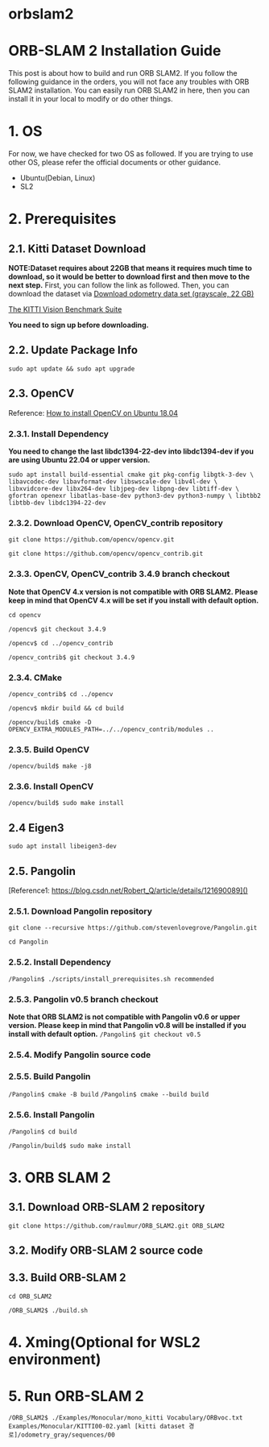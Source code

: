 # orbslam2



# ORB-SLAM 2 Installation Guide
This post is about how to build and run ORB SLAM2. If you follow the following guidance in the orders, you will not face any troubles with ORB SLAM2 installation. You can easily run ORB SLAM2 in here, then you can install it in your local to modify or do other things.

# 1. OS
For now, we have checked for two OS as followed. If you are trying to use other OS, please refer the official documents or other guidance.

- Ubuntu(Debian, Linux)
- SL2

# 2. Prerequisites
## 2.1. Kitti Dataset Download

**NOTE:Dataset requires about 22GB that means it requires much time to download, so it would be better to download first and then move to the next step.**
First, you can follow the link as followed. Then, you can download the dataset via [Download odometry data set (grayscale, 22 GB)](https://www.cvlibs.net/datasets/kitti/user_login.php)

[The KITTI Vision Benchmark Suite](https://www.cvlibs.net/datasets/kitti/user_login.php)

 **You need to sign up before downloading.**

## 2.2. Update Package Info

`sudo apt update && sudo apt upgrade`

## 2.3. OpenCV

Reference: [How to install OpenCV on Ubuntu 18.04](https://linuxize.com/post/how-to-install-opencv-on-ubuntu-18-04/)


### 2.3.1. Install Dependency
 **You need to change the last libdc1394-22-dev into libdc1394-dev if you are using Ubuntu 22.04 or upper version.**

 `sudo apt install build-essential cmake git pkg-config libgtk-3-dev \
 libavcodec-dev libavformat-dev libswscale-dev libv4l-dev \
 libxvidcore-dev libx264-dev libjpeg-dev libpng-dev libtiff-dev \
 gfortran openexr libatlas-base-dev python3-dev python3-numpy \
 libtbb2 libtbb-dev libdc1394-22-dev`
 ### 2.3.2. Download OpenCV, OpenCV_contrib repository

 `git clone https://github.com/opencv/opencv.git`
 
 `git clone https://github.com/opencv/opencv_contrib.git`

### 2.3.3. OpenCV, OpenCV_contrib 3.4.9 branch checkout

**Note that OpenCV 4.x version is not compatible with ORB SLAM2. Please keep in mind that OpenCV 4.x will be set if you install with default option.**

`cd opencv`

`/opencv$ git checkout 3.4.9`

`/opencv$ cd ../opencv_contrib`

`/opencv_contrib$ git checkout 3.4.9`

### 2.3.4. CMake
`/opencv_contrib$ cd ../opencv`

`/opencv$ mkdir build && cd build`

`/opencv/build$ cmake -D OPENCV_EXTRA_MODULES_PATH=../../opencv_contrib/modules ..`

### 2.3.5. Build OpenCV
`/opencv/build$ make -j8`

### 2.3.6. Install OpenCV
`/opencv/build$ sudo make install`

## 2.4 Eigen3
`sudo apt install libeigen3-dev`

## 2.5. Pangolin
[Reference1: https://blog.csdn.net/Robert_Q/article/details/121690089]()
[]()

### 2.5.1. Download Pangolin repository
`git clone --recursive https://github.com/stevenlovegrove/Pangolin.git`

`cd Pangolin`

### 2.5.2. Install Dependency
`/Pangolin$ ./scripts/install_prerequisites.sh recommended`

### 2.5.3. Pangolin v0.5 branch checkout
**Note that ORB SLAM2 is not compatible with Pangolin v0.6 or upper version. Please keep in mind that Pangolin v0.8 will be installed if you install with default option.**
`/Pangolin$ git checkout v0.5`

### 2.5.4. Modify Pangolin source code

### 2.5.5. Build Pangolin
`/Pangolin$ cmake -B build`
`/Pangolin$ cmake --build build`

### 2.5.6. Install Pangolin
`/Pangolin$ cd build`

`/Pangolin/build$ sudo make install`

# 3. ORB SLAM 2
## 3.1. Download ORB-SLAM 2 repository
`git clone https://github.com/raulmur/ORB_SLAM2.git ORB_SLAM2`

## 3.2. Modify ORB-SLAM 2 source code

## 3.3. Build ORB-SLAM 2
`cd ORB_SLAM2`

`/ORB_SLAM2$ ./build.sh`

# 4. Xming(Optional for WSL2 environment)

# 5. Run ORB-SLAM 2
`/ORB_SLAM2$ ./Examples/Monocular/mono_kitti Vocabulary/ORBvoc.txt Examples/Monocular/KITTI00-02.yaml [kitti dataset 경로]/odometry_gray/sequences/00`


 
